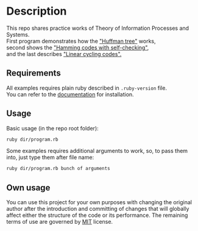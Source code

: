 # Description

This repo shares practice works of Theory of Information Processes and Systems.  
First program demonstrates how the ["Huffman tree"](https://ru.wikipedia.org/wiki/%D0%9A%D0%BE%D0%B4_%D0%A5%D0%B0%D1%84%D1%84%D0%BC%D0%B0%D0%BD%D0%B0) works,  
second shows the ["Hamming codes with self-checking"](https://ru.wikipedia.org/wiki/%D0%9A%D0%BE%D0%B4_%D0%A5%D1%8D%D0%BC%D0%BC%D0%B8%D0%BD%D0%B3%D0%B0),  
and the last describes ["Linear cycling codes".](https://en.wikipedia.org/wiki/Linear_code)

## Requirements

All examples requires plain ruby described in `.ruby-version` file.  
You can refer to the [documentation](https://www.ruby-lang.org/ru/documentation/installation/) for installation.

## Usage
Basic usage (in the repo root folder):
```bash
ruby dir/program.rb
```

Some examples requires additional arguments to work, so, to pass them into, just type them after file name:
```bash
ruby dir/program.rb bunch of arguments
```

## Own usage
You can use this project for your own purposes with changing the original author after the introduction and committing of changes that will globally affect either the structure of the code or its performance. The remaining terms of use are governed by [MIT](https://ru.wikipedia.org/wiki/%D0%9B%D0%B8%D1%86%D0%B5%D0%BD%D0%B7%D0%B8%D1%8F_MIT) license.